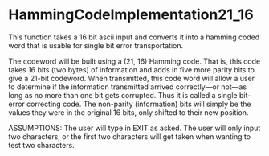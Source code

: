# HammingCodeImplementation21_16
This function takes a 16 bit ascii input and converts it into a hamming coded word that is usable for single bit error transportation.

The codeword will be built using a (21, 16) Hamming code.  That is, this code takes 16 bits (two bytes) of information
and adds in five more parity bits to give a 21-bit codeword.  When transmitted, this code word will allow a user to
determine if the information transmitted arrived correctly—or not—as long as no more than one bit gets corrupted.
Thus it is called a single bit-error correcting code. The non-parity (information) bits will simply be the values they
were in the original 16 bits, only shifted to their new position.

ASSUMPTIONS: The user will type in EXIT as asked. The user will only input two
characters, or the first two characters will get taken when wanting to test
two characters.
